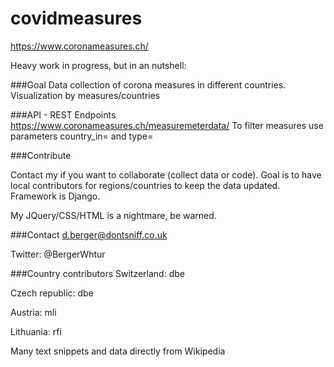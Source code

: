 # covidmeasures

https://www.coronameasures.ch/

Heavy work in progress, but in an nutshell:

###Goal 
Data collection of corona measures in different countries.
Visualization by measures/countries

###API - REST Endpoints
https://www.coronameasures.ch/measuremeterdata/
To filter measures use parameters country_in= and type=

###Contribute

Contact my if you want to collaborate (collect data or code). 
Goal is to have local contributors for regions/countries to keep the data updated.
Framework is Django.

My JQuery/CSS/HTML is a nightmare, be warned. 

###Contact
d.berger@dontsniff.co.uk

Twitter: @BergerWhtur

###Country contributors
Switzerland: dbe

Czech republic: dbe

Austria: mli

Lithuania: rfi


Many text snippets and data directly from Wikipedia
